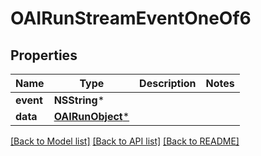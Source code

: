# OAIRunStreamEventOneOf6

## Properties
Name | Type | Description | Notes
------------ | ------------- | ------------- | -------------
**event** | **NSString*** |  | 
**data** | [**OAIRunObject***](OAIRunObject.md) |  | 

[[Back to Model list]](../README.md#documentation-for-models) [[Back to API list]](../README.md#documentation-for-api-endpoints) [[Back to README]](../README.md)


